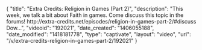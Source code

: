 {
    "title": "Extra Credits: Religion in Games (Part 2)",
    "description": "This week, we talk a bit about Faith in games. Come discuss this topic in the forums! http:\/\/extra-credits.net\/episodes\/religion-in-games-part-2\/#discuss Dow...",
    "videoid": "192021",
    "date_created": "1406055188",
    "date_modified": "1418181778",
    "type": "captivate",
    "layout": "video",
    "url": "\/v\/extra-credits-religion-in-games-part-2\/192021"
}